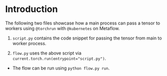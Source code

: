 # Introduction

The following two files showcase how a main process can pass a tensor to workers using `@torchrun` with `@kubernetes` on Metaflow.

1. `script.py` contains the code snippet for passing the tensor from main to worker process.

2. `flow.py` uses the above script via `current.torch.run(entrypoint="script.py")`.

- The flow can be run using `python flow.py run`.

